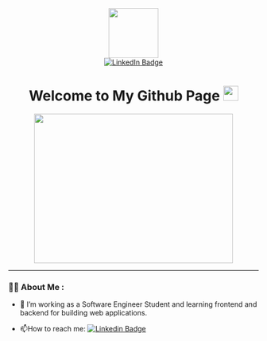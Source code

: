 <div id="header" align="center">
    <img src="https://media.giphy.com/media/v1.Y2lkPTc5MGI3NjExbGplMWg3em4xOHJrdzh3d2t2dGUwaGRjenVmMnVqdGpzaTc0eGs0byZlcD12MV9pbnRlcm5hbF9naWZfYnlfaWQmY3Q9Zw/du3J3cXyzhj75IOgvA/giphy.gif"
        width="100" />
    <div id="badges">
        <a href="https://www.linkedin.com/in/furkankaradenizz/">
            <img src="https://img.shields.io/badge/LinkedIn-blue?style=for-the-badge&logo=linkedin&logoColor=white"
                alt="LinkedIn Badge" />
        </a>
        <!--<a href="your-youtube-URL">
            <img src="https://img.shields.io/badge/YouTube-red?style=for-the-badge&logo=youtube&logoColor=white" alt="Youtube Badge"/>
          </a>
          <a href="your-twitter-URL">
            <img src="https://img.shields.io/badge/Twitter-blue?style=for-the-badge&logo=twitter&logoColor=white" alt="Twitter Badge"/>
          </a>
            -->
    </div>
    <img src="https://komarev.com/ghpvc/?username=Suqbs&style=flat-square&color=blue" alt="" />
    <h1>
        Welcome to My Github Page
        <img src="https://media.giphy.com/media/hvRJCLFzcasrR4ia7z/giphy.gif" width="30px" />
    </h1>
</div>
<div align="center">
    <img src="https://media.giphy.com/media/v1.Y2lkPTc5MGI3NjExNmttMGtkeWZjcndiY3c0M3I0czJtbTFmb2s5aTQ4OXBpanp0NTBnZyZlcD12MV9pbnRlcm5hbF9naWZfYnlfaWQmY3Q9Zw/MeJgB3yMMwIaHmKD4z/giphy.gif"
        width="400" height="300" />
</div>

---

### :man_technologist: About Me :

- :telescope: I’m working as a Software Engineer Student and learning frontend and backend for building web
applications.

- :mailbox:How to reach me: [![Linkedin
Badge](https://img.shields.io/badge/LinkedIn-0077B5?style=for-the-badge&logo=linkedin&logoColor=white)](https://www.linkedin.com/in/furkankaradenizz/)
